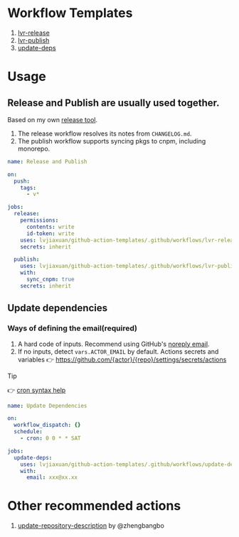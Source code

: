 # Workflow Templates

1. [lvr-release](.github/workflows/lvr-release.yml)
2. [lvr-publish](.github/workflows/lvr-publish.yml)
3. [update-deps](.github/workflows/update-deps.yml)

<!-- 1. The release workflow resolves its notes from `CHANGELOG.md`.
2. The publish workflow supports syncing pkgs to cnpm, including monorepo.
3. The update dependencies workflow -->

# Usage

## Release and Publish are usually used together.

Based on my own [release tool](github.com/lvjiaxuan/release).

1. The release workflow resolves its notes from `CHANGELOG.md`.
2. The publish workflow supports syncing pkgs to cnpm, including monorepo.

```yml
name: Release and Publish 

on:
  push:
    tags:
      - v*

jobs:
  release:
    permissions:
      contents: write
      id-token: write
    uses: lvjiaxuan/github-action-templates/.github/workflows/lvr-release.yml@main
    secrets: inherit

  publish:
    uses: lvjiaxuan/github-action-templates/.github/workflows/lvr-publish.yml@main
    with:
      sync_cnpm: true
    secrets: inherit
```

## Update dependencies

### Ways of defining the email(required)

1. A hard code of inputs. Recommend using GitHub's [noreply email](https://github.com/settings/emails).
2. If no inputs, detect `vars.ACTOR_EMAIL` by default. Actions secrets and variables :point_right: https://github.com/{actor}/{repo}/settings/secrets/actions

> [!TIP]
> :point_right: [cron syntax help](https://crontab.guru/examples.html)

```yml
name: Update Dependencies

on:
  workflow_dispatch: {}
  schedule:
    - cron: 0 0 * * SAT

jobs:
  update-deps:
    uses: lvjiaxuan/github-action-templates/.github/workflows/update-deps.yml@main
    with:
      email: xxx@xx.xx
```

# Other recommended actions

1. [update-repository-description](https://github.com/zhengbangbo/update-repository-description) by @zhengbangbo
